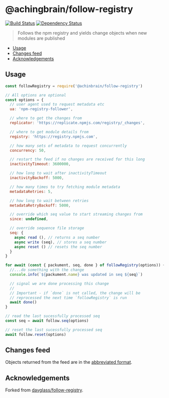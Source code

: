 # @achingbrain/follow-registry <!-- omit in toc -->

[![Build Status](https://travis-ci.org/achingbrain/follow-registry.svg?branch=master)](https://travis-ci.org/achingbrain/follow-registry) [![Dependency Status](https://david-dm.org/achingbrain/follow-registry/status.svg)](https://david-dm.org/achingbrain/follow-registry)

> Follows the npm registry and yields change objects when new modules are published

- [Usage](#usage)
- [Changes feed](#changes-feed)
- [Acknowledgements](#acknowledgements)

## Usage

```javascript
const followRegistry = require('@achinbrain/follow-registry')

// All options are optional
const options = {
  // user agent used to request metadata etc
  ua: 'npm-registry-follower',

  // where to get the changes from
  replicator: 'https://replicate.npmjs.com/registry/_changes',

  // where to get module details from
  registry: 'https://registry.npmjs.com',

  // how many sets of metadata to request concurrently
  concurrency: 50,

  // restart the feed if no changes are received for this long
  inactivityTimeout: 3600000,

  // how long to wait after inactivityTimeout
  inactivityBackoff: 5000,

  // how many times to try fetching module metadata
  metadataRetries: 5,

  // how long to wait between retries
  metadataRetryBackoff: 5000,

  // override which seq value to start streaming changes from
  since: undefined,

  // override sequence file storage
  seq: {
    async read (), // returns a seq number
    async write (seq), // stores a seq number
    async reset () // resets the seq number
  }
}

for await (const { packument, seq, done } of followRegistry(options)) {
  //...do something with the change
  console.info(`${packument.name} was updated in seq ${seq}`)

  // signal we are done processing this change
  //
  // Important - if `done` is not called, the change will be
  // reprocessed the next time `followRegistry` is run
  await done()
}

// read the last sucessfully processed seq
const seq = await follow.seq(options)

// reset the last sucessfully processed seq
await follow.reset(options)
```

## Changes feed

Objects returned from the feed are in the [abbreviated format](https://github.com/npm/registry/blob/master/docs/responses/package-metadata.md).

## Acknowledgements

Forked from [davglass/follow-registry](https://github.com/davglass/follow-registry).

